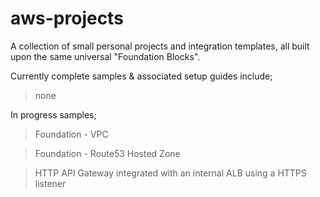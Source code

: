 # aws-projects

A collection of small personal projects and integration templates, all built upon the same universal "Foundation Blocks".



Currently complete samples & associated setup guides include;

>none

In progress samples;

> Foundation - VPC

> Foundation - Route53 Hosted Zone

> HTTP API Gateway integrated with an internal ALB using a HTTPS listener
